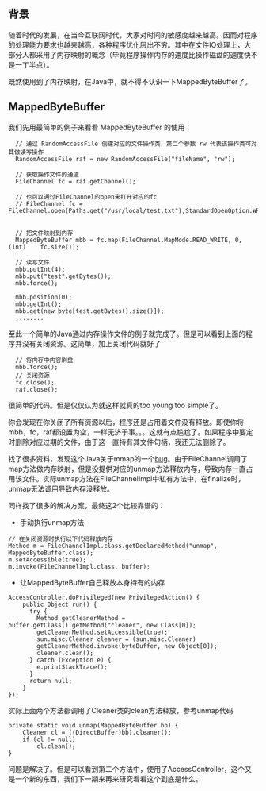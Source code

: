 ## 背景
随着时代的发展，在当今互联网时代，大家对时间的敏感度越来越高。因而对程序的处理能力要求也越来越高，各种程序优化层出不穷。其中在文件IO处理上，大部分人都采用了内存映射的概念（毕竟程序操作内存的速度比操作磁盘的速度快不是一丁半点）。

既然使用到了内存映射，在Java中，就不得不认识一下MappedByteBuffer了。

## MappedByteBuffer
我们先用最简单的例子来看看 MappedByteBuffer 的使用：


```
  // 通过 RandomAccessFile 创建对应的文件操作类，第二个参数 rw 代表该操作类可对其做读写操作
  RandomAccessFile raf = new RandomAccessFile("fileName", "rw");

  // 获取操作文件的通道
  FileChannel fc = raf.getChannel();

  // 也可以通过FileChannel的open来打开对应的fc
  // FileChannel fc = FileChannel.open(Paths.get("/usr/local/test.txt"),StandardOpenOption.WRITE);


  // 把文件映射到内存
  MappedByteBuffer mbb = fc.map(FileChannel.MapMode.READ_WRITE, 0, (int)    fc.size());

  // 读写文件
  mbb.putInt(4);
  mbb.put("test".getBytes());
  mbb.force();

  mbb.position(0);
  mbb.getInt();
  mbb.get(new byte[test.getBytes().size()]);
  ........
```
至此一个简单的Java通过内存操作文件的例子就完成了。但是可以看到上面的程序并没有关闭资源。这简单，加上关闭代码就好了
```
  // 将内存中内容刷盘
  mbb.force();
  // 关闭资源
  fc.close();
  raf.close();
```
很简单的代码。但是仅仅认为就这样就真的too young too simple了。

你会发现在你关闭了所有资源以后，程序还是占用着文件没有释放。即使你将mbb，fc，raf都设置为空，一样无济于事。。。这就有点尴尬了。如果程序中要定时删除对应过期的文件，由于这一直持有其文件句柄，我还无法删除了。

找了很多资料，发现这个Java关于mmap的一个[bug](https://bugs.java.com/bugdatabase/view_bug.do?bug_id=4715154)。由于FileChannel调用了map方法做内存映射，但是没提供对应的unmap方法释放内存，导致内存一直占用该文件。实际unmap方法在FileChannelImpl中私有方法中，在finalize时，unmap无法调用导致内存没释放。

同样找了很多的解决方案，最终这2个比较靠谱的：
- 手动执行unmap方法
```
// 在关闭资源时执行以下代码释放内存
Method m = FileChannelImpl.class.getDeclaredMethod("unmap", MappedByteBuffer.class);
m.setAccessible(true);
m.invoke(FileChannelImpl.class, buffer);
```

- 让MappedByteBuffer自己释放本身持有的内存
```
AccessController.doPrivileged(new PrivilegedAction() {
    public Object run() {
      try {
        Method getCleanerMethod = buffer.getClass().getMethod("cleaner", new Class[0]);
        getCleanerMethod.setAccessible(true);
        sun.misc.Cleaner cleaner = (sun.misc.Cleaner)
        getCleanerMethod.invoke(byteBuffer, new Object[0]);
        cleaner.clean();
      } catch (Exception e) {
        e.printStackTrace();
      }
      return null;
    }
});
```

实际上面两个方法都调用了Cleaner类的clean方法释放，参考unmap代码
```
private static void unmap(MappedByteBuffer bb) {
    Cleaner cl = ((DirectBuffer)bb).cleaner();
    if (cl != null)
        cl.clean();
}
```

问题是解决了。但是可以看到第二个方法中，使用了AccessController，这个又是一个新的东西，我们下一期来再来研究看看这个到底是什么。
